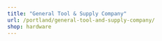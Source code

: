 ```yaml
---
title: "General Tool & Supply Company"
url: /portland/general-tool-and-supply-company/
shop: hardware
---
```


